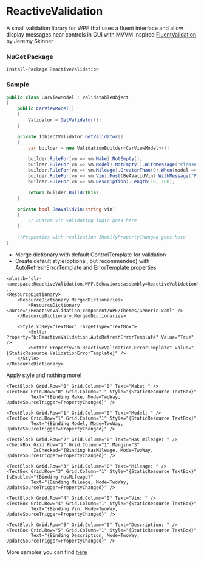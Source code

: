 # ReactiveValidation
A small validation library for WPF that uses a fluent interface and allow display messages near controls in GUI with MVVM
Inspired [FluentValidation](https://github.com/JeremySkinner/FluentValidation) by Jeremy Skinner

### NuGet Package
```
Install-Package ReactiveValidation
```

### Sample
```csharp
public class CarViewModel : ValidatableObject
{
    public CarViewModel()
    {
        Validator = GetValidator();
    }

    private IObjectValidator GetValidator()
    {
        var builder = new ValidationBuilder<CarViewModel>();

        builder.RuleFor(vm => vm.Make).NotEmpty();
        builder.RuleFor(vm => vm.Model).NotEmpty().WithMessage("Please specify a car model");
        builder.RuleFor(vm => vm.Mileage).GreaterThan(0).When(model => model.HasMileage);
        builder.RuleFor(vm => vm.Vin).Must(BeAValidVin).WithMessage("Please specify a valid VIN");
        builder.RuleFor(vm => vm.Description).Length(10, 100);

        return builder.Build(this);
    }

    private bool BeAValidVin(string vin)
    {
        // custom vin validating logic goes here
    }

    //Properties with realization INotifyPropertyChanged goes here
}
```

* Merge dictionary with default ControlTemplate for validation
* Create default style(optional, but recommended) with AutoRefreshErrorTemplate and ErrorTemplate properties 
```xaml
xmlns:b="clr-namespace:ReactiveValidation.WPF.Behaviors;assembly=ReactiveValidation"
...
<ResourceDictionary>
    <ResourceDictionary.MergedDictionaries>
        <ResourceDictionary Source="/ReactiveValidation;component/WPF/Themes/Generic.xaml" />
    </ResourceDictionary.MergedDictionaries>

    <Style x:Key="TextBox" TargetType="TextBox">
        <Setter Property="b:ReactiveValidation.AutoRefreshErrorTemplate" Value="True" />
        <Setter Property="b:ReactiveValidation.ErrorTemplate" Value="{StaticResource ValidationErrorTemplate}" />
    </Style>
</ResourceDictionary>
```

Apply style and nothing more!
```xaml
<TextBlock Grid.Row="0" Grid.Column="0" Text="Make: " />
<TextBox Grid.Row="0" Grid.Column="1" Style="{StaticResource TextBox}"
         Text="{Binding Make, Mode=TwoWay, UpdateSourceTrigger=PropertyChanged}" />

<TextBlock Grid.Row="1" Grid.Column="0" Text="Model: " />
<TextBox Grid.Row="1" Grid.Column="1" Style="{StaticResource TextBox}"
         Text="{Binding Model, Mode=TwoWay, UpdateSourceTrigger=PropertyChanged}" />

<TextBlock Grid.Row="2" Grid.Column="0" Text="Has mileage: " />
<CheckBox Grid.Row="2" Grid.Column="1" Margin="3"
          IsChecked="{Binding HasMileage, Mode=TwoWay, UpdateSourceTrigger=PropertyChanged}" />

<TextBlock Grid.Row="3" Grid.Column="0" Text="Mileage: " />
<TextBox Grid.Row="3" Grid.Column="1" Style="{StaticResource TextBox}" IsEnabled="{Binding HasMileage}"
         Text="{Binding Mileage, Mode=TwoWay, UpdateSourceTrigger=PropertyChanged}" />

<TextBlock Grid.Row="4" Grid.Column="0" Text="Vin: " />
<TextBox Grid.Row="4" Grid.Column="1" Style="{StaticResource TextBox}"
         Text="{Binding Vin, Mode=TwoWay, UpdateSourceTrigger=PropertyChanged}" />

<TextBlock Grid.Row="5" Grid.Column="0" Text="Description: " />
<TextBox Grid.Row="5" Grid.Column="1" Style="{StaticResource TextBox}"
         Text="{Binding Description, Mode=TwoWay, UpdateSourceTrigger=PropertyChanged}" />
```

More samples you can find [here](https://github.com/Karnah/ReactiveValidation/tree/master/src/ReactiveValidation.Samples)
